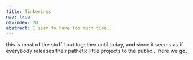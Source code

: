 ```yaml
--- 
title: Tinkerings
nav: true
navindex: 20
abstract: I seem to have too much time...
---
```


this is most of the stuff I put together until today, and since it seems
as if everybody releases their pathetic little projects to the public... here we go.


